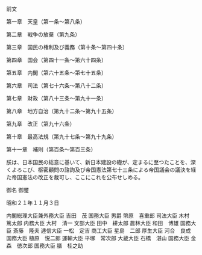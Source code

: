 前文

第一章　天皇（第一条～第八条）

第二章　戦争の放棄（第九条）

第三章　国民の権利及び義務（第十条～第四十条）

第四章　国会（第四十一条～第六十四条）

第五章　内閣（第六十五条～第七十五条）

第六章　司法（第七十六条～第八十二条）

第七章　財政（第八十三条～第九十一条）

第八章　地方自治（第九十二条～第九十五条）

第九章　改正（第九十六条）

第十章　最高法規（第九十七条～第九十九条）

第十一章　補則（第百条～第百三条）



朕は、日本国民の総意に基いて、新日本建設の礎が、定まるに至つたことを、深くよろこび、枢密顧問の諮詢及び帝国憲法第七十三条による帝国議会の議決を経た帝国憲法の改正を裁可し、ここにこれを公布せしめる。


御名 御璽

昭和２１年１１月３日


内閣総理大臣兼外務大臣		吉田　茂
国務大臣	男爵  	幣原　喜重郎
司法大臣		木村　篤太郎
内務大臣		大村　清一
文部大臣		田中　耕太郎
農林大臣		和田　博雄
国務大臣		斎藤　隆夫
逓信大臣		一松　定吉
商工大臣		星島　二郎
厚生大臣		河合　良成
国務大臣		植原　悦二郎
運輸大臣		平塚　常次郎
大蔵大臣		石橋　湛山
国務大臣		金森　徳次郎
国務大臣		膳　桂之助
